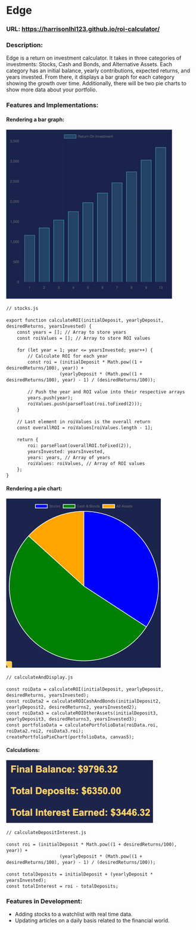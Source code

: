 # Edge

### URL: https://harrisonlhl123.github.io/roi-calculator/

### Description:

Edge is a return on investment calculator. It takes in three categories of investments: Stocks, Cash and Bonds, and Alternative Assets. Each category has an initial balance, yearly contributions, expected returns, and years invested. From there, it displays a bar graph for each category showing the growth over time. Additionally, there will be two pie charts to show more data about your portfolio.

### Features and Implementations:

#### Rendering a bar graph:

![plot](./barGraph.gif)

```
// stocks.js

export function calculateROI(initialDeposit, yearlyDeposit, desiredReturns, yearsInvested) {
    const years = []; // Array to store years
    const roiValues = []; // Array to store ROI values

    for (let year = 1; year <= yearsInvested; year++) {
        // Calculate ROI for each year
        const roi = (initialDeposit * Math.pow((1 + desiredReturns/100), year)) +
                    (yearlyDeposit * (Math.pow((1 + desiredReturns/100), year) - 1) / (desiredReturns/100));
        
        // Push the year and ROI value into their respective arrays
        years.push(year);
        roiValues.push(parseFloat(roi.toFixed(2)));
    }

    // Last element in roiValues is the overall return
    const overallROI = roiValues[roiValues.length - 1];

    return {
        roi: parseFloat(overallROI.toFixed(2)),
        yearsInvested: yearsInvested,
        years: years, // Array of years
        roiValues: roiValues, // Array of ROI values
    };
}
```

#### Rendering a pie chart:

![plot](./pieChart.gif)

```
// calculateAndDisplay.js

const roiData = calculateROI(initialDeposit, yearlyDeposit, desiredReturns, yearsInvested);
const roiData2 = calculateROICashAndBonds(initialDeposit2, yearlyDeposit2, desiredReturns2, yearsInvested2);
const roiData3 = calculateROIOtherAssets(initialDeposit3, yearlyDeposit3, desiredReturns3, yearsInvested3);
const portfolioData = calculatePortfolioData(roiData.roi, roiData2.roi2, roiData3.roi);
createPortfolioPieChart(portfolioData, canvas5);
```

#### Calculations:

![plot](./balances.png)

```
// calculateDepositInterest.js

const roi = (initialDeposit * Math.pow((1 + desiredReturns/100), year)) +
                    (yearlyDeposit * (Math.pow((1 + desiredReturns/100), year) - 1) / (desiredReturns/100));

const totalDeposits = initialDeposit + (yearlyDeposit * yearsInvested);
const totalInterest = roi - totalDeposits;
```

### Features in Development:

* Adding stocks to a watchlist with real time data.
* Updating articles on a daily basis related to the financial world.